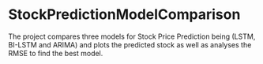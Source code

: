 # StockPredictionModelComparison
The project compares three models for Stock Price Prediction being (LSTM, BI-LSTM and ARIMA) and plots the predicted stock as well as analyses the RMSE to find the best model.
